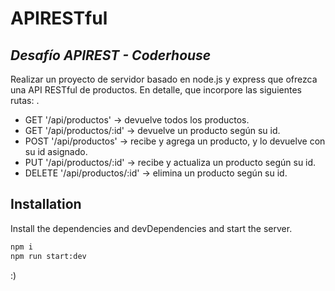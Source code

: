 # APIRESTful
## _Desafío APIREST - Coderhouse_



 Realizar un proyecto de servidor basado en node.js y express que ofrezca una API RESTful de productos. En detalle, que incorpore las siguientes rutas:
 .

- GET '/api/productos' -> devuelve todos los productos.
- GET '/api/productos/:id' -> devuelve un producto según su id.
- POST '/api/productos' -> recibe y agrega un producto, y lo devuelve con su id asignado.
- PUT '/api/productos/:id' -> recibe y actualiza un producto según su id.
- DELETE '/api/productos/:id' -> elimina un producto según su id.


## Installation

Install the dependencies and devDependencies and start the server.

```sh
npm i
npm run start:dev
```

:)
